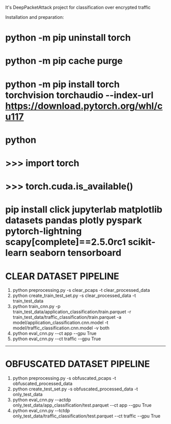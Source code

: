 It's DeepPacketAttack project for classification over encrypted traffic 

Installation and preparation:

# python -m pip uninstall torch
# python -m pip cache purge
# python -m pip install torch torchvision torchaudio --index-url https://download.pytorch.org/whl/cu117
# python
#  >>> import torch
#  >>> torch.cuda.is_available()
# pip install click jupyterlab matplotlib datasets pandas plotly pyspark pytorch-lightning scapy[complete]==2.5.0rc1 scikit-learn seaborn tensorboard


# CLEAR DATASET PIPELINE
1. python preprocessing.py -s clear_pcaps -t clear_processed_data
2. python create_train_test_set.py -s clear_processed_data -t train_test_data
4. python train_cnn.py -p train_test_data/application_classification/train.parquet -r train_test_data/traffic_classification/train.parquet -a model/application_classification.cnn.model -t model/traffic_classification.cnn.model -v both
5. python eval_cnn.py --ct app --gpu True
6. python eval_cnn.py --ct traffic --gpu True
---------------------------------------------------------
# OBFUSCATED DATASET PIPELINE
1. python preprocessing.py -s obfuscated_pcaps -t obfuscated_processed_data
2. python create_test_set.py -s obfuscated_processed_data -t only_test_data
3. python eval_cnn.py --actdp only_test_data/app_classification/test.parquet --ct app --gpu True
4. python eval_cnn.py --tctdp only_test_data/traffic_classification/test.parquet --ct traffic --gpu True
